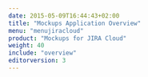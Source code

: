 ```yaml
---
date: 2015-05-09T16:44:43+02:00
title: "Mockups Application Overview"
menu: "menujiracloud"
product: "Mockups for JIRA Cloud"
weight: 40
include: "overview"
editorversion: 3
---
```

